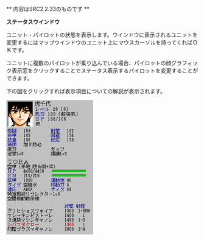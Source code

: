 ** 内容はSRC2.2.33のものです **

**ステータスウインドウ**

ユニット・パイロットの状態を表示します。ウインドウに表示されるユニットを変更するにはマップウインドウのユニット上にマウスカーソルを持ってくればＯＫです。

ユニットに複数のパイロットが乗り込んでいる場合、パイロットの顔グラフィック表示窓をクリックすることでステータス表示するパイロットを変更することができます。

下の図をクリックすれば表示項目についての解説が表示されます。

![](./images/bm8.gif)
